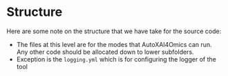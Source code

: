 <!--
 Copyright 2024 IBM Corp.
 
 Licensed under the Apache License, Version 2.0 (the "License");
 you may not use this file except in compliance with the License.
 You may obtain a copy of the License at
 
     http://www.apache.org/licenses/LICENSE-2.0
 
 Unless required by applicable law or agreed to in writing, software
 distributed under the License is distributed on an "AS IS" BASIS,
 WITHOUT WARRANTIES OR CONDITIONS OF ANY KIND, either express or implied.
 See the License for the specific language governing permissions and
 limitations under the License.
-->

# Structure

Here are some note on the structure that we have take for the source code:

- The files at this level are for the modes that AutoXAI4Omics can run. Any other code should be allocated down to lower subfolders.
- Exception is the `logging.yml` which is for configuring the logger of the tool
